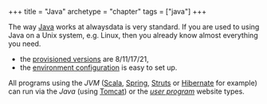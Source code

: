 +++
title = "Java"
archetype = "chapter"
tags = ["java"]
+++

The way [Java](https://www.java.com/) works at alwaysdata is very standard. If you are used to using Java on a Unix system, e.g. Linux, then you already know almost everything you need.

- the [provisioned versions](languages/java/configuration#supported-versions) are 8/11/17/21,
- the [environment configuration](languages/java/configuration#environment) is easy to set up.

All programs using the *JVM* ([Scala](https://www.scala-lang.org/), [Spring](https://spring.io/), [Struts](https://struts.apache.org/) or [Hibernate](https://hibernate.org/) for example) can run via the *Java* (using [Tomcat](https://tomcat.apache.org/)) or the *[user program](sites/user-program)* website types.
